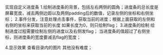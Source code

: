 

实现自定义进度条
1.绘制进度条的背景，包括左右两侧的圆角；进度条的总长度是屏幕宽度，减去两侧边距以及两侧padding后的数值，记录左侧的坐标和右侧坐标；
2.事件分发，注意处理点击事件，获取当前的进度；根据上面获取的左侧和右侧的坐标来获取当前的长度
    如果长度为0，则只绘制flag；
3.进度条的绘制
    绘制进度过程需要绘制左侧的进度以及右侧发flag；
    当进度条的值超过了右侧坐标，则进度条的宽度要减去flag的宽度；

4.显示效果
查看目录内的图片
其他没有难度；